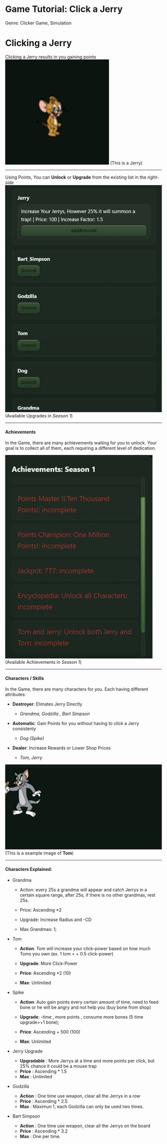 # Game Tutorial: Click a Jerry
Genre: Clicker Game, Simulation

# Clicking a Jerry
Clicking a Jerry results in you gaining points
![Jerryexample](jt.png)
(This is a Jerry)

--- 
Using Points, You can **Unlock** or **Upgrade** from the existing list in the *right-side*
![tutorialupgrades](tutorialupgrades.png)
(Available Upgrades in *Season 1*)

---
#### Achievements
In the Game, there are many achievements waiting for you to unlock. Your goal is to collect all of them, each requiring a different level of dedication.

![ac](ac.png)
(Available Achievements in *Season 1*)

--- 
#### Characters / Skills
In the Game, there are many characters for you. Each having different attributes:

- **Destroyer**: Elimates Jerry Directly
    
    - *Grandma, Godzilla , Bart Simpson*

- **Automatic**: Gain Points for you without having to click a Jerry consistenly 
    
    - *Dog (Spike)*

- **Dealer**: Increase Rewards or Lower Shop Prices

    - *Tom, Jerry*

![Tom](tomt.png)
(This is a example image of **Tom**)

---

#### Characters Explained:
- Grandma
    - Action: every 25s a grandma will appear and catch Jerrys in a certain square range, after 25s, if there is no other grandmas, rest 25s.

    - Price: Ascending *2

    - Upgrade: Increase Radius and -CD

    - Max Grandmas: 1;


- Tom

    - **Action**: Tom will increase your click-power based on how much Toms you own (ex. 1 tom = + 0.5 click-power)

    - **Upgrade**: More Click-Power

    - **Price**: Ascending *2 (10)

    - **Max**: Unlimited

    


- Spike

    - **Action**: Auto gain points every certain amount of time, need to feed bone or he will be angry and not help you (buy bone from shop)

    - **Upgrade**: -time , more points , consume more bones (5 time upgrade=+1 bone);

    - **Price**: Ascending + 500 (100)

    - **Max**: Unlimited


- Jerry Upgrade
    - **Upgradable** : More Jerrys at a time and more points per click, but 25% chance it could be a mouse trap
    - **Price** : Ascending * 1.5
    - **Max** : Unlimited

- Godzilla
    - **Action** : One time use weapon, clear all the Jerrys in a *row*
    - **Price** : Ascending * 2.5
    - **Max** : Maximun 1, each Godzilla can only be used two times.

- Bart Simpson
    - **Action** : One time use weapon, clear all the Jerrys on the board
    - **Price** : Ascending * 3.2
    - **Max** : One per time.


